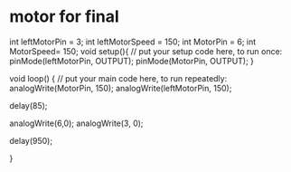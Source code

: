 # motor for final 

int leftMotorPin = 3;
int leftMotorSpeed = 150;
int MotorPin = 6;
int MotorSpeed= 150;
void setup(){
  // put your setup code here, to run once:
  pinMode(leftMotorPin, OUTPUT);
  pinMode(MotorPin, OUTPUT);
}

void loop() {
  // put your main code here, to run repeatedly:
  analogWrite(MotorPin, 150);
  analogWrite(leftMotorPin, 150);
  
  delay(85);
 
  analogWrite(6,0);
  analogWrite(3, 0);

  delay(950);

 
}






